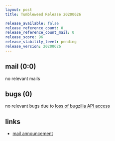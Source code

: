 ```yaml
---
layout: post
title: Tumbleweed Release 20200626

release_available: false
release_reference_count: 0
release_reference_count_mail: 0
release_score: 96
release_stability_level: pending
release_version: 20200626
---
```


## mail (0:0)

no relevant mails

## bugs (0)

<!--more-->

no relevant bugs due to [loss of bugzilla API access](https://bugzilla.opensuse.org/show_bug.cgi?id=1157722)



## links

- [mail announcement](https://lists.opensuse.org/opensuse-factory/2020-06/msg00342.html)
